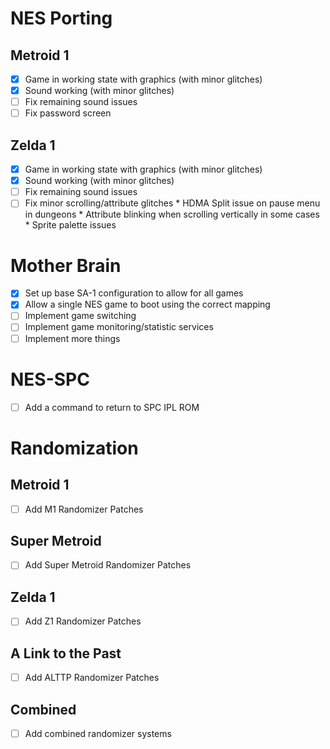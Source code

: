# NES Porting

## Metroid 1
 - [x] Game in working state with graphics (with minor glitches)
 - [x] Sound working (with minor glitches)
 - [ ] Fix remaining sound issues
 - [ ] Fix password screen

## Zelda 1
 - [x] Game in working state with graphics (with minor glitches)
 - [x] Sound working (with minor glitches)
 - [ ] Fix remaining sound issues
 - [ ] Fix minor scrolling/attribute glitches
        * HDMA Split issue on pause menu in dungeons
        * Attribute blinking when scrolling vertically in some cases
        * Sprite palette issues

# Mother Brain
 - [x] Set up base SA-1 configuration to allow for all games
 - [x] Allow a single NES game to boot using the correct mapping
 - [ ] Implement game switching
 - [ ] Implement game monitoring/statistic services
 - [ ] Implement more things

# NES-SPC
 - [ ] Add a command to return to SPC IPL ROM 

# Randomization

## Metroid 1
 - [ ] Add M1 Randomizer Patches

## Super Metroid
 - [ ] Add Super Metroid Randomizer Patches

## Zelda 1
 - [ ] Add Z1 Randomizer Patches

## A Link to the Past
 - [ ] Add ALTTP Randomizer Patches

## Combined
 - [ ] Add combined randomizer systems